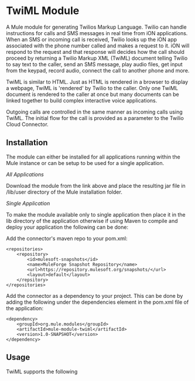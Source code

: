 TwiML Module
===========

A Mule module for generating Twilios Markup Language. Twilio can handle instructions for calls and SMS messages in real
time from iON applications. When an SMS or incoming call is received, Twilio looks up the iON app associated with the
phone number called and makes a request to it. iON will respond to the request and that response will decides how the
call should proceed by returning a Twilio Markup XML (TwiML) document telling Twilio to say text to the caller, send
an SMS message, play audio files, get input from the keypad, record audio, connect the call to another phone and more.

TwiML is similar to HTML. Just as HTML is rendered in a browser to display a webpage, TwiML is 'rendered' by Twilio
to the caller. Only one TwiML document is rendered to the caller at once but many documents can be linked together
to build complex interactive voice applications.

Outgoing calls are controlled in the same manner as incoming calls using TwiML. The initial flow for the call is
provided as a parameter to the Twilio Cloud Connector.

Installation
------------

The module can either be installed for all applications running within the Mule instance or can be setup to be used
for a single application.

*All Applications*

Download the module from the link above and place the resulting jar file in
/lib/user directory of the Mule installation folder.

*Single Application*

To make the module available only to single application then place it in the
lib directory of the application otherwise if using Maven to compile and deploy
your application the following can be done:

Add the connector's maven repo to your pom.xml:

    <repositories>
        <repository>
            <id>mulesoft-snapshots</id>
            <name>MuleForge Snapshot Repository</name>
            <url>https://repository.mulesoft.org/snapshots/</url>
            <layout>default</layout>
        </repsitory>
    </repositories>

Add the connector as a dependency to your project. This can be done by adding
the following under the dependencies element in the pom.xml file of the
application:

    <dependency>
        <groupId>org.mule.modules</groupId>
        <artifactId>mule-module-twiml</artifactId>
        <version>1.0-SNAPSHOT</version>
    </dependency>

Usage
-----

TwiML supports the following